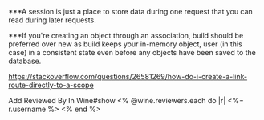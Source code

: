   <!-- <select name="wine_id">
    <%= @wines.each do |wine| %>
      <option value="<%= wine.id %>"><%= wine.name %> <%= wine.producer.name %></option>
    <% end %>
  </select> -->

***A session is just a place to store data during one request that you can read during later requests.

***If you're creating an object through an association, build should be preferred over new as build keeps your in-memory object, user (in this case) in a consistent state even before any objects have been saved to the database.


https://stackoverflow.com/questions/26581269/how-do-i-create-a-link-route-directly-to-a-scope


Add Reviewed By In Wine#show
<% @wine.reviewers.each do |r| 
   <%= r.username %>
      <% end %>